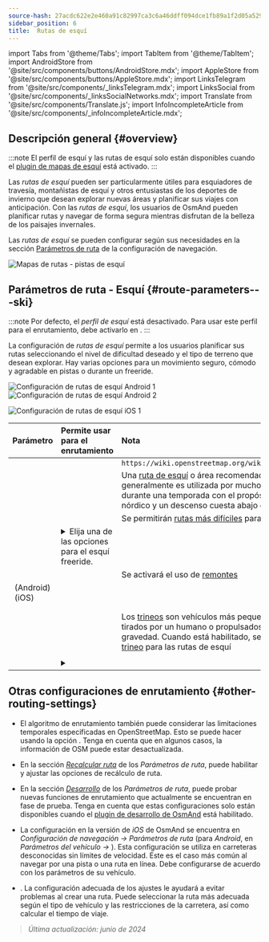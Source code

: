 ```yaml
---
source-hash: 27acdc622e2e460a91c82997ca3c6a46ddff094dce1fb89a1f2d05a529a31216
sidebar_position: 6
title:  Rutas de esquí
---
```

import Tabs from '@theme/Tabs';
import TabItem from '@theme/TabItem';
import AndroidStore from '@site/src/components/buttons/AndroidStore.mdx';
import AppleStore from '@site/src/components/buttons/AppleStore.mdx';
import LinksTelegram from '@site/src/components/_linksTelegram.mdx';
import LinksSocial from '@site/src/components/_linksSocialNetworks.mdx';
import Translate from '@site/src/components/Translate.js';
import InfoIncompleteArticle from '@site/src/components/_infoIncompleteArticle.mdx';



## Descripción general {#overview}

:::note
El perfil de esquí y las rutas de esquí solo están disponibles cuando el [plugin de mapas de esquí](../../plugins/ski-maps.md) está activado.
:::

Las *rutas de esquí* pueden ser particularmente útiles para esquiadores de travesía, montañistas de esquí y otros entusiastas de los deportes de invierno que desean explorar nuevas áreas y planificar sus viajes con anticipación. Con las *rutas de esquí*, los usuarios de OsmAnd pueden planificar rutas y navegar de forma segura mientras disfrutan de la belleza de los paisajes invernales.

Las *rutas de esquí* se pueden configurar según sus necesidades en la sección [Parámetros de ruta](../guidance/navigation-settings.md#route-parameters) de la configuración de navegación.

![Mapas de rutas - pistas de esquí](@site/static/img/navigation/routing/ski_routing_overview.png)


## Parámetros de ruta - Esquí {#route-parameters---ski}

:::note
Por defecto, el *perfil de esquí* está desactivado. Para usar este perfil para el enrutamiento, debe activarlo en *<Translate android="true" ids="shared_string_menu,shared_string_settings,application_profiles"/>*.
:::

La configuración de *rutas de esquí* permite a los usuarios planificar sus rutas seleccionando el nivel de dificultad deseado y el tipo de terreno que desean explorar. Hay varias opciones para un movimiento seguro, cómodo y agradable en pistas o durante un freeride.

<Tabs groupId="operating-systems" queryString="current-os">

<TabItem value="android" label="Android">

![Configuración de rutas de esquí Android 1](@site/static/img/navigation/routing/skiing_routing_1_andr.png) ![Configuración de rutas de esquí Android 2](@site/static/img/navigation/routing/skiing_routing_2_andr.png)

</TabItem>

<TabItem value="ios" label="iOS">

![Configuración de rutas de esquí iOS 1](@site/static/img/navigation/routing/skiing_routing_ios_1.png)

</TabItem>

</Tabs>

| Parámetro | Permite usar para el enrutamiento | Nota |
|:------------|:---------------|:---------------|
|*<Translate android="true" ids="routing_attr_allow_skating_only_name"/>* | <Translate android="true" ids="routing_attr_allow_skating_only_description"/> | `https://wiki.openstreetmap.org/wiki/Piste_Maps#Type` |
|*<Translate android="true" ids="app_mode_ski_touring"/>* | <Translate android="true" ids="routing_attr_piste_type_skitour_description"/> | Una [ruta de esquí](https://wiki.openstreetmap.org/wiki/Piste_Maps#Type) o área recomendada que generalmente es utilizada por muchos esquiadores durante una temporada con el propósito de un ascenso nórdico y un descenso cuesta abajo en el campo. |
|*<Translate android="true" ids="routing_attr_allow_advanced_name"/>* | <Translate android="true" ids="routing_attr_allow_advanced_description"/> | Se permitirán [rutas más difíciles](https://wiki.openstreetmap.org/wiki/Piste_Maps#Difficulty) para el enrutamiento. |
|*<Translate android="true" ids="routing_attr_freeride_policy_name"/>* | <details><summary> Elija una de las opciones para el esquí freeride. </summary>![Fuera de pista Android](@site/static/img/navigation/routing/offpiste_android.png) </details> | |
|*<Translate android="true" ids="routing_attr_piste_type_downhill_name"/>* | <Translate android="true" ids="routing_attr_piste_type_downhill_description"/> | Se activará el uso de [remontes](https://wiki.openstreetmap.org/wiki/Piste_Maps#Ski_lifts) |
|*<Translate android="true" ids="routing_attr_piste_type_nordic_name"/>*&nbsp;(Android) *<Translate ios="true" ids="routeInfo_piste_type_name"/>*&nbsp;(iOS) | <Translate android="true" ids="routing_attr_piste_type_nordic_description"/>| |
|*<Translate android="true" ids="routing_attr_allow_classic_only_name"/>* | <Translate android="true" ids="routing_attr_allow_classic_only_description"/>| |
|*<Translate android="true" ids="routing_attr_allow_expert_name"/>* | <Translate android="true" ids="routing_attr_allow_expert_description"/>| |
|*<Translate android="true" ids="routing_attr_piste_type_sled_name"/>* | <Translate android="true" ids="routing_attr_piste_type_sled_description"/> | Los [trineos](https://wiki.openstreetmap.org/wiki/Piste_Maps#Type) son vehículos más pequeños que son tirados por un humano o propulsados solo por la gravedad. Cuando está habilitado, se usarán [pistas de trineo](https://wiki.openstreetmap.org/wiki/Piste_Maps#Type) para las rutas de esquí |
|*<Translate android="true" ids="routing_attr_allow_intermediate_name"/>* | <Translate android="true" ids="routing_attr_allow_intermediate_description"/>| |
|*<Translate android="true" ids="routing_attr_difficulty_preference_name"/>* | <details><summary> <Translate android="true" ids="routing_attr_difficulty_preference_description"/> </summary>![Fuera de pista Android](@site/static/img/navigation/routing/offpiste_android.png) </details> | |


## Otras configuraciones de enrutamiento {#other-routing-settings}

- El algoritmo de enrutamiento también puede considerar las limitaciones temporales especificadas en OpenStreetMap. Esto se puede hacer usando la opción *[<Translate android="true" ids="temporary_conditional_routing"/>](../routing/osmand-routing.md#consider-temporary-limitations)*. Tenga en cuenta que en algunos casos, la información de OSM puede estar desactualizada.

- En la sección [*Recalcular ruta*](../../navigation/guidance/navigation-settings.md#recalculate-route) de los *Parámetros de ruta*, puede habilitar y ajustar las opciones de recálculo de ruta.

- En la sección [*Desarrollo*](../guidance/navigation-settings.md#development-settings) de los *Parámetros de ruta*, puede probar nuevas funciones de enrutamiento que actualmente se encuentran en fase de prueba. Tenga en cuenta que estas configuraciones solo están disponibles cuando el [plugin de desarrollo de OsmAnd](../../plugins/development.md) está habilitado.

- La configuración *[<Translate ios="true" ids="road_speeds"/>](../guidance/navigation-settings.md#road-speeds)* en la versión de *iOS* de OsmAnd se encuentra en *Configuración de navegación → Parámetros de ruta* (para *Android*, en *Parámetros del vehículo → [<Translate android="true" ids="default_speed_setting_title"/>](../guidance/navigation-settings.md#default-speed--road-speeds)*). Esta configuración se utiliza en carreteras desconocidas sin límites de velocidad. Este es el caso más común al navegar por una pista o una ruta en línea. Debe configurarse de acuerdo con los parámetros de su vehículo.

- *[<Translate ios="true" ids="vehicle_parameters"/>](../guidance/navigation-settings.md#vehicle-parameters)*. La configuración adecuada de los ajustes le ayudará a evitar problemas al crear una ruta. Puede seleccionar la ruta más adecuada según el tipo de vehículo y las restricciones de la carretera, así como calcular el tiempo de viaje.

> *Última actualización: junio de 2024*